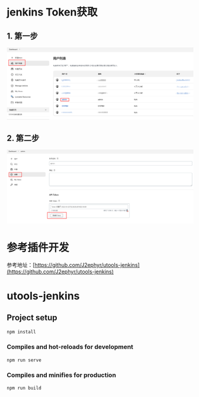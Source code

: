 # jenkins Token获取
## 1. 第一步
![用户列表](imgs/1.png)

## 2. 第二步
![获取Token](imgs/2.png)

# 参考插件开发
参考地址：[https://github.com/J2ephyr/utools-jenkins](https://github.com/J2ephyr/utools-jenkins)

# utools-jenkins

## Project setup
```
npm install
```

### Compiles and hot-reloads for development
```
npm run serve
```

### Compiles and minifies for production
```
npm run build
```